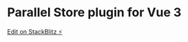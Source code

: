 # Parallel Store plugin for Vue 3

[Edit on StackBlitz ⚡️](https://stackblitz.com/edit/vitejs-vite-tbmtlk)
